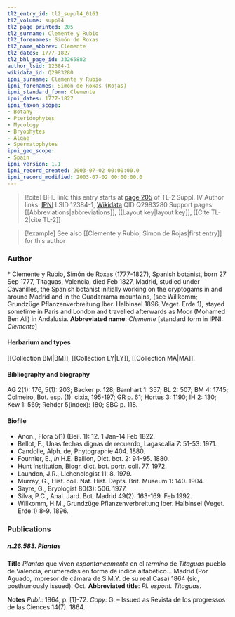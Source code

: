 ```yaml
---
tl2_entry_id: tl2_suppl4_0161
tl2_volume: suppl4
tl2_page_printed: 205
tl2_surname: Clemente y Rubio
tl2_forenames: Simón de Roxas
tl2_name_abbrev: Clemente
tl2_dates: 1777-1827
tl2_bhl_page_id: 33265882
author_lsid: 12384-1
wikidata_id: Q2983280
ipni_surname: Clemente y Rubio
ipni_forenames: Simón de Roxas (Rojas)
ipni_standard_form: Clemente
ipni_dates: 1777-1827
ipni_taxon_scope: 
- Botany
- Pteridophytes
- Mycology
- Bryophytes
- Algae
- Spermatophytes
ipni_geo_scope: 
- Spain
ipni_version: 1.1
ipni_record_created: 2003-07-02 00:00:00.0
ipni_record_modified: 2003-07-02 00:00:00.0
---
```


> [!cite] BHL link: this entry starts at [page 205](https://www.biodiversitylibrary.org/page/33265882) of TL-2 Suppl. IV
> Author links: [IPNI](https://www.ipni.org/a/12384-1) LSID 12384-1, [Wikidata](https://www.wikidata.org/wiki/Q2983280) QID Q2983280
> Support pages: [[Abbreviations|abbreviations]], [[Layout key|layout key]], [[Cite TL-2|cite TL-2]]

> [!example] See also [[Clemente y Rubio, Simon de Rojas|first entry]] for this author

### Author

\* Clemente y Rubio, Simón de Roxas (1777-1827), Spanish botanist, born 27 Sep 1777, Titaguas, Valencia, died Feb 1827, Madrid, studied under Cavanilles, the Spanish botanist initially working on the cryptogams in and around Madrid and in the Guadarrama mountains, (see Willkomm; Grundzüge Pflanzenverbreitung Iber. Halbinsel 1896, Veget. Erde 1), stayed sometime in Paris and London and travelled afterwards as Moor (Mohamed Ben Ali) in Andalusia. 
**Abbreviated name**: *Clemente* \[standard form in IPNI: *Clemente*\]

#### Herbarium and types

[[Collection BM|BM]], [[Collection LY|LY]], [[Collection MA|MA]].

#### Bibliography and biography

AG 2(1): 176, 5(1): 203; Backer p. 128; Barnhart 1: 357; BL 2: 507; BM 4: 1745; Colmeiro, Bot. esp. (1): clxix, 195-197; GR p. 61; Hortus 3: 1190; IH 2: 130; Kew 1: 569; Rehder 5(index): 180; SBC p. 118.

#### Biofile

- Anon., Flora 5(1) (Beil. 1): 12. 1 Jan-14 Feb 1822.
- Bellot, F., Unas fechas dignas de recuerdo, Lagascalia 7: 51-53. 1971.
- Candolle, Alph. de, Phytographie 404. 1880.
- Fournier, E., *in* H.E. Baillon, Dict. bot. 2: 94-95. 1880.
- Hunt Institution, Biogr. dict. bot. portr. coll. 77. 1972.
- Laundon, J.R., Lichenologist 11: 8. 1979.
- Murray, G., Hist. coll. Nat. Hist. Depts. Brit. Museum 1: 140. 1904.
- Sayre, G., Bryologist 80(3): 506. 1977.
- Silva, P.C., Anal. Jard. Bot. Madrid 49(2): 163-169. Feb 1992.
- Willkomm, H.M., Grundzüge Pflanzenverbreitung Iber. Halbinsel (Veget. Erde 1) 8-9. 1896.

### Publications

##### n.26.583. Plantas

**Title**
*Plantas* que viven *espontaneamente* en el *termino* de *Titaguas* pueblo de Valencia, enumeradas en forma de indice alfabético... Madrid (Por Aguado, impresor de cámara de S.M.Y. de su real Casa) 1864 (sic, posthumously issued). Oct.
**Abbreviated title**: *Pl. espont. Titaguas*.

**Notes**
*Publ*.: 1864, p. \[1\]-72. *Copy*: G. – Issued as Revista de los progressos de las Ciences 14(7). 1864.

